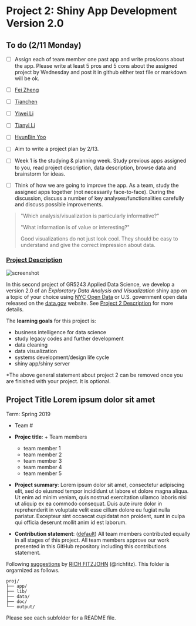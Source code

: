 # Project 2: Shiny App Development Version 2.0

## To do (2/11 Monday)

- [ ] Assign each of team member one past app and write pros/cons about the app. Please write at least 5 pros and 5 cons about the assigned project by Wednesday and post it in github either text file or markdown will be ok. 
- [ ] [Fei Zheng](https://github.com/TZstatsADS/Spr2017-proj2-grp4)
- [ ] [Tianchen](https://github.com/TZstatsADS/Spr2017-proj2-grp10)
- [ ] [Yiwei Li](https://github.com/TZstatsADS/Spr2017-proj2-grp12)
- [ ] [Tianyi Li](https://github.com/TZstatsADS/Spr2017-proj2-grp13)
- [ ] [HyunBin Yoo](https://github.com/TZstatsADS/Spr2017-proj2-grp15)


- [ ] Aim to write a project plan by 2/13.
- [ ] Week 1 is the studying & planning week. Study previous apps assigned to you, read project description, data description, browse data and brainstorm for ideas.
- [ ] Think of how we are going to improve the app. As a team, study the assigned apps together (not necessarily face-to-face). During the discussion, discuss a number of key analyses/functionalities carefully and discuss possible improvements.

> "Which analysis/visualization is particularly informative?"
>
> "What information is of value or interesting?"
>
> Good visualizations do not just look cool. They should be easy to understand and give the correct impression about data.






### [Project Description](doc/project2_desc.md)

![screenshot](doc/screenshot2.png)

In this second project of GR5243 Applied Data Science, we develop a version 2.0 of an *Exploratory Data Analysis and Visualization* shiny app on a topic of your choice using [NYC Open Data](https://opendata.cityofnewyork.us/) or U.S. government open data released on the [data.gov](https://data.gov/) website. See [Project 2 Description](doc/project2_desc.md) for more details.  

The **learning goals** for this project is:

- business intelligence for data science
- study legacy codes and further development
- data cleaning
- data visualization
- systems development/design life cycle
- shiny app/shiny server

*The above general statement about project 2 can be removed once you are finished with your project. It is optional.

## Project Title Lorem ipsum dolor sit amet
Term: Spring 2019

+ Team #
+ **Projec title**: + Team members
	+ team member 1
	+ team member 2
	+ team member 3
	+ team member 4
	+ team member 5

+ **Project summary**: Lorem ipsum dolor sit amet, consectetur adipiscing elit, sed do eiusmod tempor incididunt ut labore et dolore magna aliqua. Ut enim ad minim veniam, quis nostrud exercitation ullamco laboris nisi ut aliquip ex ea commodo consequat. Duis aute irure dolor in reprehenderit in voluptate velit esse cillum dolore eu fugiat nulla pariatur. Excepteur sint occaecat cupidatat non proident, sunt in culpa qui officia deserunt mollit anim id est laborum.

+ **Contribution statement**: ([default](doc/a_note_on_contributions.md)) All team members contributed equally in all stages of this project. All team members approve our work presented in this GitHub repository including this contributions statement. 

Following [suggestions](http://nicercode.github.io/blog/2013-04-05-projects/) by [RICH FITZJOHN](http://nicercode.github.io/about/#Team) (@richfitz). This folder is orgarnized as follows.

```
proj/
├── app/
├── lib/
├── data/
├── doc/
└── output/
```

Please see each subfolder for a README file.

